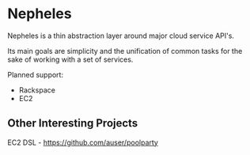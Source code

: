 
Nepheles
========

Nepheles is a thin abstraction layer around major cloud service API's.

Its main goals are simplicity and the unification of common tasks for the sake of working with a set of services.

Planned support:

* Rackspace
* EC2

Other Interesting Projects
--------------------------
EC2 DSL - https://github.com/auser/poolparty
